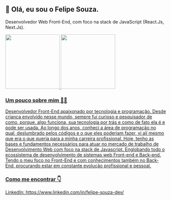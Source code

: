  <h2>👋 Olá, eu sou o Felipe Souza.</h2>
<p>Desenvolvedor Web Front-End, com foco na stack de JavaScript (React.Js, Next.Js).</p>

<div>
  <a href="https://github.com/felipesouzaadev">
  <img height="170em" src="https://github-readme-stats.vercel.app/api?username=felipesouzaadev&show_icons=true&theme=vue-dark&include_all_commits=true&count_private=true"/>
  <img height="170em" src="https://github-readme-stats.vercel.app/api/top-langs/?username=felipesouzaadev&layout=compact&langs_count=7&theme=vue-dark"/>
</div>

<h3>Um pouco sobre mim 👨‍💻</h3>
<p>Desenvolvedor Front-End apaixonado por tecnologia e programação. Desde criança envolvido nesse mundo, sempre fui curioso e pesquisador de como, porque, algo funciona, sua tecnologia por trás e como de fato ela é e pode ser usada. Ao longo dos anos, conheci a área de programação no qual, deslumbrado pelos códigos e o que eles poderiam fazer, vi alí mesmo que era o que queria para a minha carreira profissional. Hoje, tenho as bases e fundamentos necessários para atuar no mercado de trabalho de Desenvolvimento Web com foco na stack de Javascript. Englobando todo o ecossistema de desenvolvimento de sistemas web Front-end e Back-end. Tendo o meu foco no Front-End e com conhecimentos também no Back-End, procurando estar em constante evolução profissional e pessoal.</p>

<h3>Como me encontrar 👇</h3>
<p>LinkedIn: https://www.linkedin.com/in/felipe-souza-dev/</p>

<!---
felipesouzaadev/felipesouzaadev is a ✨ special ✨ repository because its `README.md` (this file) appears on your GitHub profile.
You can click the Preview link to take a look at your changes.
--->

